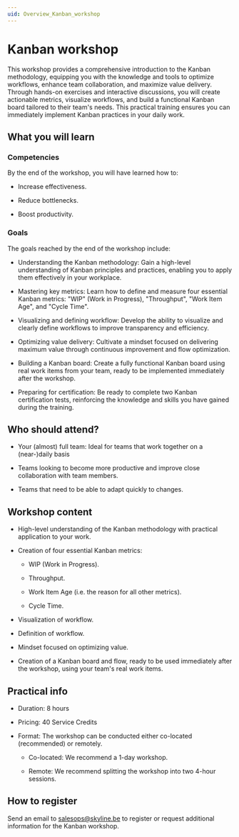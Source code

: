 ```yaml
---
uid: Overview_Kanban_workshop
---
```


# Kanban workshop

This workshop provides a comprehensive introduction to the Kanban methodology, equipping you with the knowledge and tools to optimize workflows, enhance team collaboration, and maximize value delivery. Through hands-on exercises and interactive discussions, you will create actionable metrics, visualize workflows, and build a functional Kanban board tailored to their team's needs. This practical training ensures you can immediately implement Kanban practices in your daily work.

## What you will learn

### Competencies

By the end of the workshop, you will have learned how to:

- Increase effectiveness.

- Reduce bottlenecks.

- Boost productivity.

### Goals

The goals reached by the end of the workshop include:

- Understanding the Kanban methodology: Gain a high-level understanding of Kanban principles and practices, enabling you to apply them effectively in your workplace.

- Mastering key metrics: Learn how to define and measure four essential Kanban metrics: "WIP" (Work in Progress), "Throughput", "Work Item Age", and "Cycle Time".

- Visualizing and defining workflow: Develop the ability to visualize and clearly define workflows to improve transparency and efficiency.

- Optimizing value delivery: Cultivate a mindset focused on delivering maximum value through continuous improvement and flow optimization.

- Building a Kanban board: Create a fully functional Kanban board using real work items from your team, ready to be implemented immediately after the workshop.

- Preparing for certification: Be ready to complete two Kanban certification tests, reinforcing the knowledge and skills you have gained during the training.

## Who should attend?

- Your (almost) full team: Ideal for teams that work together on a (near-)daily basis

- Teams looking to become more productive and improve close collaboration with team members.

- Teams that need to be able to adapt quickly to changes.

## Workshop content

- High-level understanding of the Kanban methodology with practical application to your work.

- Creation of four essential Kanban metrics:

  - WIP (Work in Progress).

  - Throughput.

  - Work Item Age (i.e. the reason for all other metrics).

  - Cycle Time.

- Visualization of workflow.

- Definition of workflow.

- Mindset focused on optimizing value.

- Creation of a Kanban board and flow, ready to be used immediately after the workshop, using your team's real work items.

## Practical info

- Duration: 8 hours

- Pricing: 40 Service Credits

- Format: The workshop can be conducted either co-located (recommended) or remotely.

  - Co-located: We recommend a 1-day workshop.

  - Remote: We recommend splitting the workshop into two 4-hour sessions.

## How to register

Send an email to [salesops@skyline.be](mailto:salesops@skyline.be?subject=Kanban%20Workshop%20request%20for%20information&body=Hi%2C%20I%27d%20like%20to%20register%20for%20the%20Kanban%20Workshop.%20You%20can%20contact%20me%20at%20this%20email%20address.) to register or request additional information for the Kanban workshop.
